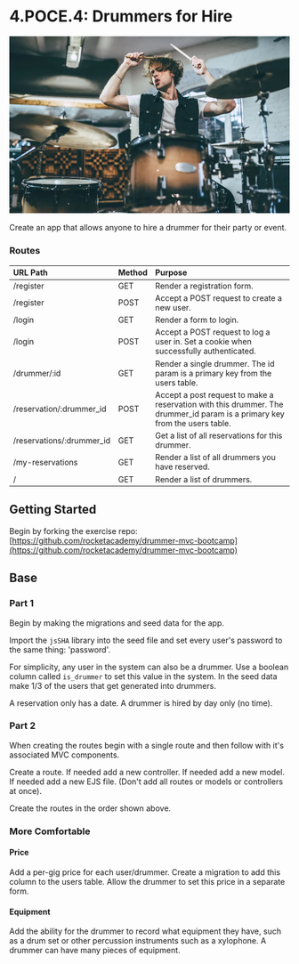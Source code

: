 # 4.POCE.4: Drummers for Hire

![](../../.gitbook/assets/shutterstock_740713477.webp)

Create an app that allows anyone to hire a drummer for their party or event.

### Routes

| URL Path | Method | Purpose |
| :--- | :--- | :--- |
| /register | GET | Render a registration form. |
| /register | POST | Accept a POST request to create a new user. |
| /login | GET | Render a form to login. |
| /login | POST | Accept a POST request to log a user in. Set a cookie when successfully authenticated.  |
| /drummer/:id | GET | Render a single drummer. The id param is a primary key from the users table. |
| /reservation/:drummer\_id | POST | Accept a post request to make a reservation with this drummer. The drummer\_id param is a primary key from the users table. |
| /reservations/:drummer\_id | GET | Get a list of all reservations for this drummer. |
| /my-reservations | GET | Render a list of all drummers you have reserved. |
| / | GET | Render a list of drummers. |

## Getting Started

Begin by forking the exercise repo: [https://github.com/rocketacademy/drummer-mvc-bootcamp](https://github.com/rocketacademy/drummer-mvc-bootcamp)

## Base

### Part 1 

Begin by making the migrations and seed data for the app.

Import the `jsSHA` library into the seed file and set every user's password to the same thing: 'password'.

For simplicity, any user in the system can also be a drummer. Use a boolean column called `is_drummer` to set this value in the system. In the seed data make 1/3 of the users that get generated into drummers.

A reservation only has a date. A drummer is hired by day only \(no time\).

### Part 2

When creating the routes begin with a single route and then follow with it's associated MVC components.

Create a route. If needed add a new controller. If needed add a new model. If needed add a new EJS file. \(Don't add all routes or models or controllers at once\).

Create the routes in the order shown above.

### More Comfortable

#### Price

Add a per-gig price for each user/drummer. Create a migration to add this column to the users table. Allow the drummer to set this price in a separate form.

#### Equipment

Add the ability for the drummer to record what equipment they have, such as a drum set or other percussion instruments such as a xylophone. A drummer can have many pieces of equipment.  



